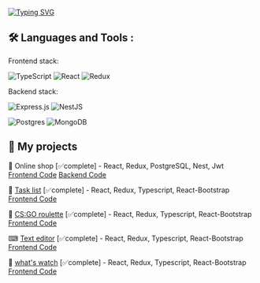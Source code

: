 
<a href="https://git.io/typing-svg" style="text-align:center"><img src="https://readme-typing-svg.demolab.com?font=Fira+Code&pause=1000&color=27F76C&width=435&lines=3+years+of+experience.;About+14+completed+projects.;University+education" alt="Typing SVG" /></a>



## 🛠️ Languages and Tools :
Frontend stack:

![TypeScript](https://img.shields.io/badge/typescript-%23007ACC.svg?style=for-the-badge&logo=typescript&logoColor=white)  ![React](https://img.shields.io/badge/react-%2320232a.svg?style=for-the-badge&logo=react&logoColor=%2361DAFB) ![Redux](https://img.shields.io/badge/redux-%23593d88.svg?style=for-the-badge&logo=redux&logoColor=white)

Backend stack:


![Express.js](https://img.shields.io/badge/express.js-%23404d59.svg?style=for-the-badge&logo=express&logoColor=%2361DAFB) ![NestJS](https://img.shields.io/badge/nestjs-%23E0234E.svg?style=for-the-badge&logo=nestjs&logoColor=white) 

![Postgres](https://img.shields.io/badge/postgres-%23316192.svg?style=for-the-badge&logo=postgresql&logoColor=white) ![MongoDB](https://img.shields.io/badge/MongoDB-%234ea94b.svg?style=for-the-badge&logo=mongodb&logoColor=white)


## 📄 My projects

🛒 Online shop [✅complete] - React, Redux, PostgreSQL, Nest, Jwt  
[Frontend Code](https://github.com/Rvinand/internet_store/tree/main/client) [Backend Code](https://github.com/Rvinand/internet_store/tree/main/server)

📒 [Task list](https://my-task.onrender.com/) [✅complete] - React, Redux, Typescript, React-Bootstrap  
[Frontend Code](https://github.com/Rvinand/my-task)

🎰 [CS:GO roulette](https://roulette-0ags.onrender.com/) [✅complete] - React, Redux, Typescript, React-Bootstrap  
[Frontend Code](https://github.com/Rvinand/roulette)


⌨ [Text editor](https://textover.onrender.com/) [✅complete] - React, Redux, Typescript, React-Bootstrap  
[Frontend Code](https://github.com/Rvinand/textover)

🎥 [what's watch](https://whats-watch.onrender.com/) [✅complete] - React, Redux, Typescript, React-Bootstrap  
[Frontend Code](https://github.com/Rvinand/whats-watch)
